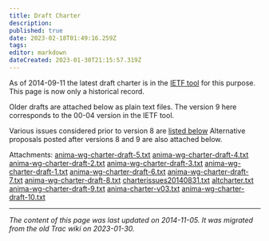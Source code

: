 ```yaml
---
title: Draft Charter
description: 
published: true
date: 2023-02-18T01:49:16.259Z
tags: 
editor: markdown
dateCreated: 2023-01-30T21:15:57.319Z
---
```


As of 2014-09-11 the latest draft charter is in the [IETF tool](https://datatracker.ietf.org/doc/charter-ietf-anima/) for this purpose. This page is now only a historical record.

Older drafts are attached below as plain text files. The version 9 here corresponds to the 00-04 version in the IETF tool.

Various issues considered prior to version 8 are [listed below](http://trac.tools.ietf.org/bof/anima/trac/attachment/wiki/DraftCharter/CharterIssues20140831.txt) Alternative proposals posted after versions 8 and 9 are also attached below.

Attachments:
[anima-wg-charter-draft-5.txt](/anima-wg-charter-draft-5.txt)
[anima-wg-charter-draft-4.txt](/anima-wg-charter-draft-4.txt)
[anima-wg-charter-draft-2.txt](/anima-wg-charter-draft-2.txt)
[anima-wg-charter-draft-3.txt](/anima-wg-charter-draft-3.txt)
[anima-wg-charter-draft-1.txt](/anima-wg-charter-draft-1.txt)
[anima-wg-charter-draft-6.txt](/anima-wg-charter-draft-6.txt)
[anima-wg-charter-draft-7.txt](/anima-wg-charter-draft-7.txt)
[anima-wg-charter-draft-8.txt](/anima-wg-charter-draft-8.txt)
[charterissues20140831.txt](/charterissues20140831.txt)
[altcharter.txt](/altcharter.txt)
[anima-wg-charter-draft-9.txt](/anima-wg-charter-draft-9.txt)
[anima-charter-v03.txt](/anima-charter-v03.txt)
[anima-wg-charter-draft-10.txt](/anima-wg-charter-draft-10.txt)
&nbsp;
&nbsp;
&nbsp;

---

*The content of this page was last updated on 2014-11-05. It was migrated from the old Trac wiki on 2023-01-30.*